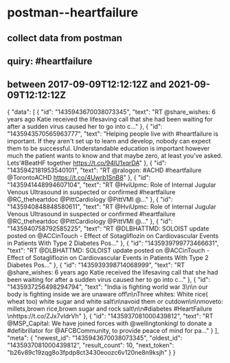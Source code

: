 # postman--heartfailure
## collect data from postman
## quiry: #heartfailure
## between 2017-09-09T12:12:12Z and 2021-09-09T12:12:12Z

{
    "data": [
        {
            "id": "1435943670038073345",
            "text": "RT @share_wishes: 6 years ago Katie received the lifesaving call that she had been waiting for after a sudden virus caused her to go into c…"
        },
        {
            "id": "1435943570565963777",
            "text": "Helping people live with #heartfailure is important. If they aren't set up to learn and develop, nobody can expect them to be successful. Understandable education is important however much the patient wants to know and that maybe zero, at least you've asked. Lets'#BeatHF together https://t.co/94lU1xqrDA"
        },
        {
            "id": "1435942181953540101",
            "text": "RT @ralogon: #ACHD #heartfailure @TorontoACHD https://t.co/4Uwrb1SnB8"
        },
        {
            "id": "1435941448994607104",
            "text": "RT @HviUpmc: Role of Internal Jugular Venous Ultrasound in suspected or confirmed #heartfailure @RC_theheartdoc  @PittCardiology @PittVMI @…"
        },
        {
            "id": "1435940848848580611",
            "text": "RT @HviUpmc: Role of Internal Jugular Venous Ultrasound in suspected or confirmed #heartfailure @RC_theheartdoc  @PittCardiology @PittVMI @…"
        },
        {
            "id": "1435940758792585225",
            "text": "RT @DLBHATTMD: SOLOIST update posted on @ACCinTouch - Effect of Sotagliflozin on Cardiovascular Events in Patients With Type 2 Diabetes Pos…"
        },
        {
            "id": "1435939799773466631",
            "text": "RT @DLBHATTMD: SOLOIST update posted on @ACCinTouch - Effect of Sotagliflozin on Cardiovascular Events in Patients With Type 2 Diabetes Pos…"
        },
        {
            "id": "1435939398714068999",
            "text": "RT @share_wishes: 6 years ago Katie received the lifesaving call that she had been waiting for after a sudden virus caused her to go into c…"
        },
        {
            "id": "1435937256498294794",
            "text": "India is fighting world war 3\n\n our body is fighting inside we are unaware off\n\nThree whites: White rice( wheat too) white sugar and white salt\n\navoid them or cutdown\n\nmoveto:  millets,brown rice,brown sugar and rock salt\n\n#diabetes  #HeartFailure \nhttps://t.co/ZJx7vIdrVh"
        },
        {
            "id": "1435937081000439812",
            "text": "RT @MSP_Capital: We have joined forces with @wellingtonkingl to donate a #defibrillator for @AFCBCommunity, to provide peace of mind for pa…"
        }
    ],
    "meta": {
        "newest_id": "1435943670038073345",
        "oldest_id": "1435937081000439812",
        "result_count": 10,
        "next_token": "b26v89c19zqg8o3fpdp8ct3430eoozc6v120ne8n9ksjh"
    }
}
